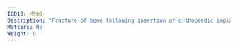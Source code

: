 ```yaml
---
ICD10: M966
Description: "Fracture of bone following insertion of orthopaedic implant, joint prosthesis, or bone plate"
Matters: No
Weight: 0
---
```

